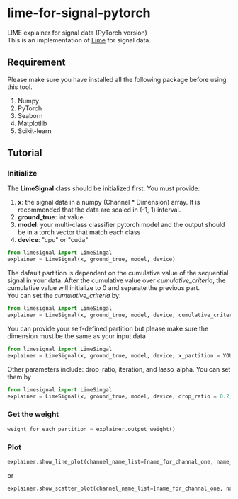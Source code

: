 # lime-for-signal-pytorch
LIME explainer for signal data (PyTorch version) </br>
This is an implementation of [Lime](https://arxiv.org/abs/1602.04938) for signal data.

## Requirement
Please make sure you have installed all the following package before using this tool.
1. Numpy
2. PyTorch
3. Seaborn
4. Matplotlib
5. Scikit-learn

## Tutorial
### Initialize
The **LimeSignal** class should be initialized first. You must provide: 
1. **x**: the signal data in a numpy (Channel * Dimension) array. It is recommended that the data are scaled in (-1, 1) interval.
2. **ground_true**: int value
3. **model**: your multi-class classifier pytorch model and the output should be in a torch vector that match each class 
4. **device**: "cpu" or "cuda"
```py
from limesignal import LimeSingal 
explainer = LimeSignal(x, ground_true, model, device)
```
The dafault partition is dependent on the cumulative value of the sequential signal in your data. After the cumulative value over *cumulative_criteria*, the cumulative value will initialize to 0 and separate the previous part. </br>
You can set the *cumulative_criteria* by:
```py
from limesignal import LimeSingal 
explainer = LimeSignal(x, ground_true, model, device, cumulative_criteria = 2)
```
You can provide your self-defined partition but please make sure the dimension must be the same as your input data
```py
from limesignal import LimeSingal 
explainer = LimeSignal(x, ground_true, model, device, x_partition = YOUR_PARTITION)
```
Other parameters include: drop_ratio, iteration, and lasso_alpha. You can set them by
```py
from limesignal import LimeSingal 
explainer = LimeSignal(x, ground_true, model, device, drop_ratio = 0.2, iteration = 100, lasso_alpha=0.000001)
```
### Get the weight
```py
weight_for_each_partition = explainer.output_weight()
```

### Plot
```py
explainer.show_line_plot(channel_name_list=[name_for_channal_one, name_for_channal_two, ...])
```
or 
```py
explainer.show_scatter_plot(channel_name_list=[name_for_channal_one, name_for_channal_two, ...])
```

